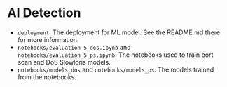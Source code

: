 # AI Detection

- `deployment`: The deployment for ML model. See the README.md there for more information.
- `notebooks/evaluation_5_dos.ipynb` and `notebooks/evaluation_5_ps.ipynb`: The notebooks used to train port scan and DoS Slowloris models.
- `notebooks/models_dos` and `notebooks/models_ps`: The models trained from the notebooks.

